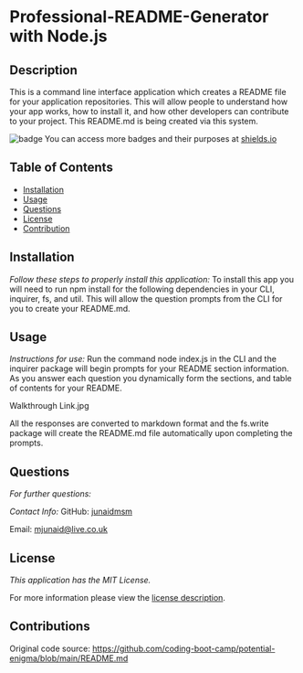 # Professional-README-Generator with Node.js
## Description
This is a command line interface application which creates a README file for your application repositories. This will allow people to understand how your app works, how to install it, and how other developers can contribute to your project. This README.md is being created via this system.


![badge](https://img.shields.io/badge/license-MITLicense-brightorange)
You can access more badges and their purposes at [shields.io](https://shields.io)
## Table of Contents
  * [Installation](#installation)
  * [Usage](#usage)  
  * [Questions](#questions)
  * [License](#license)
  * [Contribution](#contribution)  
    
## Installation
    
  _Follow these steps to properly install this application:_
  To install this app you will need to run npm install for the following dependencies in your CLI, inquirer, fs, and util. This will allow the question prompts from the CLI for you to create your README.md.


      
## Usage
  _Instructions for use:_
  Run the command node index.js in the CLI and the inquirer package will begin prompts for your README section information. As you answer each question you dynamically form the sections, and table of contents for your README.
  
Walkthrough Link.jpg

  All the responses are converted to markdown format and the fs.write package will create the README.md file automatically upon completing the prompts.
      
      
## Questions
      
  _For further questions:_
  
  
  _Contact Info:_
  GitHub: [junaidmsm](https://github.com/g)

  Email: [mjunaid@live.co.uk](mailto:y)
    
## License
      
  _This application has the MIT License._
      
  For more information please view the [license description](https://choosealicense.com/licenses/mit/).
  
## Contributions  

Original code source: https://github.com/coding-boot-camp/potential-enigma/blob/main/README.md